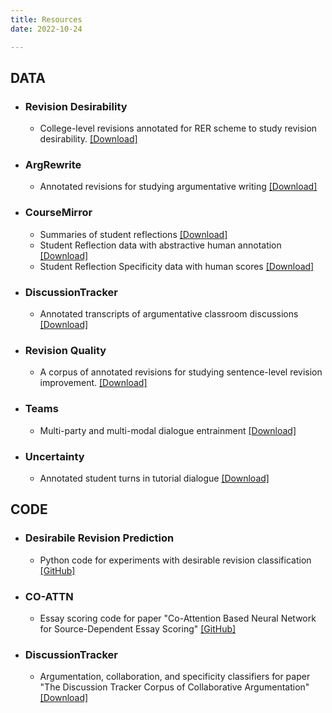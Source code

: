 ```yaml
---
title: Resources
date: 2022-10-24

---
```

## DATA

- ### Revision Desirability
  - College-level revisions annotated for RER scheme to study revision desirability. [[Download]](https://docs.google.com/forms/d/e/1FAIpQLSeImPYVJdbWoEhPsunDqXZNTG35mpkaQgUzcCKVoogQcRuNNA/viewform)

- ###  ArgRewrite
  -  Annotated revisions for studying argumentative writing [[Download]](https://argrewrite.cs.pitt.edu/)

- ### CourseMirror
  - Summaries of student reflections [[Download]](https://engineering.purdue.edu/coursemirror/) 
  - Student Reflection data with abstractive human annotation [[Download]](https://drive.google.com/file/d/1V2rLV-vf8Z7SsJNlH0P-FsYbJkZDd9UA/view) 
  - Student Reflection Specificity data with human scores [[Download]](https://drive.google.com/file/d/1l5OZ5AXX_njF35lwXB-70IHpOIPQwXt9/view)

- ### DiscussionTracker
  - Annotated transcripts of argumentative classroom discussions [[Download]](https://discussiontracker.cs.pitt.edu/)

- ### Revision Quality
  - A corpus of annotated revisions for studying sentence-level revision improvement. [[Download]](https://petal-cs-pitt.github.io/Data/annotated_revision_improvements.csv.zip)

- ### Teams
  - Multi-party and multi-modal dialogue entrainment [[Download]](https://sites.google.com/site/teamentrainmentstudy/corpus)

- ### Uncertainty
  - Annotated student turns in tutorial dialogue [[Download]](https://pslcdatashop.web.cmu.edu/DatasetInfo?datasetId=128)

## CODE
- ### Desirabile Revision Prediction
  - Python code for experiments with desirable revision classification [[GitHub]](https://github.com/tazin-afrin/desirable-revision-classification)

- ### CO-ATTN
  - Essay scoring code for paper "Co-Attention Based Neural Network for Source-Dependent Essay Scoring" [[GitHub]](https://github.com/Rokeer/co-attention)

- ### DiscussionTracker
  - Argumentation, collaboration, and specificity classifiers for paper "The Discussion Tracker Corpus of Collaborative Argumentation" [[Download]](http://discussiontracker.cs.pitt.edu/)
